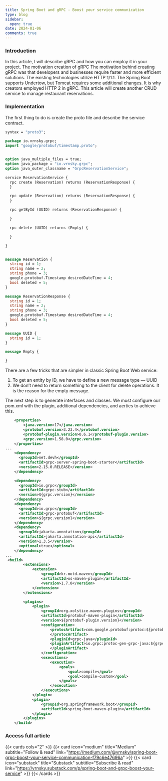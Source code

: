 ```yaml
---
title: Spring Boot and gRPC - Boost your service communication
type: blog
sidebar:
  open: true
date: 2024-01-06
comments: true
---
```


### Introduction
In this article, I will describe gRPC and how you can employ it in your project.
The motivation creation of gRPC
The motivation behind creating gRPC was that developers and businesses require faster and more efficient solutions.
The existing technologies utilize HTTP 1/1.1. The Spring Boot supports Undertow, but Tomcat requires some additional changes.
It is why creators employed HTTP 2 in gRPC.
This article will create another CRUD service to manage restaurant reservations.

### Implementation
The first thing to do is create the proto file and describe the service contract.

```protobuf
syntax = "proto3";

package io.vrnsky.grpc;
import "google/protobuf/timestamp.proto";


option java_multiple_files = true;
option java_package = "io.vrnsky.grpc";
option java_outer_classname = "GrpcReservationService";

service ReservationService {
  rpc create (Reservation) returns (ReservationResponse) {
  }

  rpc update (Reservation) returns (ReservationResponse) {
  }

  rpc getById (UUID) returns (ReservationResponse) {

  }

  rpc delete (UUID) returns (Empty) {

  }

}


message Reservation {
  string id = 1;
  string name = 2;
  string phone = 3;
  google.protobuf.Timestamp desiredDateTime = 4;
  bool deleted = 5;
}

message ReservationResponse {
  string id = 1;
  string name = 2;
  string phone = 3;
  google.protobuf.Timestamp desiredDateTime = 4;
  bool deleted = 5;
}

message UUID {
  string id = 1;
}

message Empty {

}
```
There are a few tricks that are simpler in classic Spring Boot Web service:

1. To get an entity by ID, we have to define a new message type — UUID
2. We don’t need to return something to the client for delete operations. It is the reason for the empty message.

The next step is to generate interfaces and classes. We must configure our pom.xml with the plugin, additional dependencies, and aerties to achieve this.

```xml {filename="pom.xml"}
    <properties>
        <java.version>17</java.version>
        <protobuf.version>3.23.4</protobuf.version>
        <protobuf-plugin.version>0.6.1</protobuf-plugin.version>
        <grpc.version>1.58.0</grpc.version>
    </properties>
...
    <dependency>
      <groupId>net.devh</groupId>
      <artifactId>grpc-server-spring-boot-starter</artifactId>
      <version>2.15.0.RELEASE</version>
    </dependency>

    <dependency>
      <groupId>io.grpc</groupId>
      <artifactId>grpc-stub</artifactId>
      <version>${grpc.version}</version>
    </dependency>
    <dependency>
      <groupId>io.grpc</groupId>
      <artifactId>grpc-protobuf</artifactId>
      <version>${grpc.version}</version>
    </dependency>
    <dependency>
      <groupId>jakarta.annotation</groupId>
      <artifactId>jakarta.annotation-api</artifactId>
      <version>1.3.5</version>
      <optional>true</optional>
    </dependency>
...
 <build>
        <extensions>
            <extension>
                <groupId>kr.motd.maven</groupId>
                <artifactId>os-maven-plugin</artifactId>
                <version>1.7.0</version>
            </extension>
        </extensions>

        <plugins>
            <plugin>
                <groupId>org.xolstice.maven.plugins</groupId>
                <artifactId>protobuf-maven-plugin</artifactId>
                <version>${protobuf-plugin.version}</version>
                <configuration>
                    <protocArtifact>com.google.protobuf:protoc:${protobuf.version}:exe:${os.detected.classifier}
                    </protocArtifact>
                    <pluginId>grpc-java</pluginId>
                    <pluginArtifact>io.grpc:protoc-gen-grpc-java:${grpc.version}:exe:${os.detected.classifier}
                    </pluginArtifact>
                </configuration>
                <executions>
                    <execution>
                        <goals>
                            <goal>compile</goal>
                            <goal>compile-custom</goal>
                        </goals>
                    </execution>
                </executions>
            </plugin>
            <plugin>
                <groupId>org.springframework.boot</groupId>
                <artifactId>spring-boot-maven-plugin</artifactId>
            </plugin>
        </plugins>
    </build>
```

### Access full article
{{< cards cols="2" >}}
{{< card icon="medium" title="Medium" subtitle="Follow & read" link="https://medium.com/@vrnsky/spring-boot-grpc-boost-your-service-communication-f79c6e47696a" >}}
{{< card icon="substack" title="Substack" subtitle="Subscribe & read" link="https://vrnsky.substack.com/p/spring-boot-and-grpc-boost-your-service"  >}}
{{< /cards >}}
